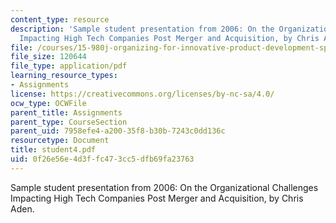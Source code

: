 ```yaml
---
content_type: resource
description: 'Sample student presentation from 2006: On the Organizational Challenges
  Impacting High Tech Companies Post Merger and Acquisition, by Chris Aden.'
file: /courses/15-980j-organizing-for-innovative-product-development-spring-2007/0f26e56e4d3ffc473cc5dfb69fa23763_student4.pdf
file_size: 120644
file_type: application/pdf
learning_resource_types:
- Assignments
license: https://creativecommons.org/licenses/by-nc-sa/4.0/
ocw_type: OCWFile
parent_title: Assignments
parent_type: CourseSection
parent_uid: 7958efe4-a200-35f8-b30b-7243c0dd136c
resourcetype: Document
title: student4.pdf
uid: 0f26e56e-4d3f-fc47-3cc5-dfb69fa23763
---
```

Sample student presentation from 2006: On the Organizational Challenges Impacting High Tech Companies Post Merger and Acquisition, by Chris Aden.